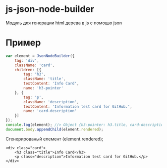 # js-json-node-builder
Модуль для генерации html дерева в js с помощю json


# Пример
```javascript
var element = JsonNodeBuilder({
	tag: 'div',
	className: 'card',
	children: [{
		tag: 'h3',
		className: 'title',
		textContent: 'Info Card',
		name: 'h3-pointer'
	}, {
		tag: 'p',
		className: 'description',
		textContent: 'Information test card for GitHub.',
		name: 'card-description'
	}]
});
console.log(element); //> Object {h3-pointer: h3.title, card-description: p.description, rendered: div.card, render: function}
document.body.appendChild(element.rendered);
```

Сгенерированый елемент (element.rendered);
```hmtl
<div class="card">
	<h3 class="title">Info Card</h3>
	<p class="description">Information test card for GitHub.</p>
</div>
```